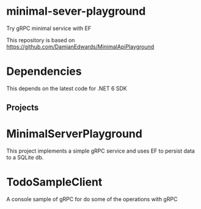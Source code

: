 # minimal-sever-playground
Try gRPC minimal service with EF

This repository is based on https://github.com/DamianEdwards/MinimalApiPlayground

# Dependencies
This depends on the latest code for .NET 6 SDK

## Projects

# MinimalServerPlayground
This project implements a simple gRPC service and uses EF to persist data to a SQLite db.

# TodoSampleClient
A console sample of gRPC for do some of the operations with gRPC

